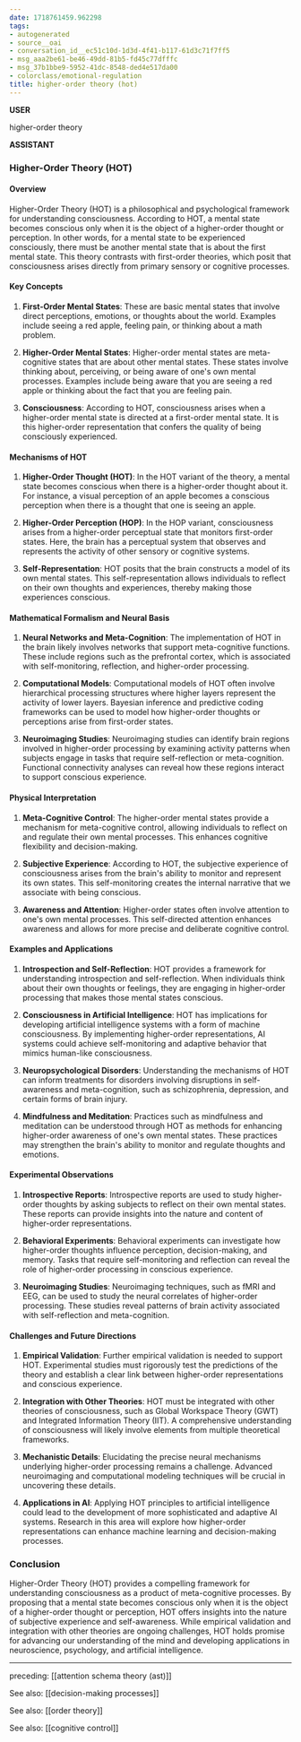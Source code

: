 ```yaml
---
date: 1718761459.962298
tags:
- autogenerated
- source__oai
- conversation_id__ec51c10d-1d3d-4f41-b117-61d3c71f7ff5
- msg_aaa2be61-be46-49dd-81b5-fd45c77dfffc
- msg_37b1bbe9-5952-41dc-8548-ded4e517da00
- colorclass/emotional-regulation
title: higher-order theory (hot)
---
```


**USER**

higher-order theory


**ASSISTANT**

### Higher-Order Theory (HOT)

#### Overview

Higher-Order Theory (HOT) is a philosophical and psychological framework for understanding consciousness. According to HOT, a mental state becomes conscious only when it is the object of a higher-order thought or perception. In other words, for a mental state to be experienced consciously, there must be another mental state that is about the first mental state. This theory contrasts with first-order theories, which posit that consciousness arises directly from primary sensory or cognitive processes.

#### Key Concepts

1. **First-Order Mental States**:
   These are basic mental states that involve direct perceptions, emotions, or thoughts about the world. Examples include seeing a red apple, feeling pain, or thinking about a math problem.

2. **Higher-Order Mental States**:
   Higher-order mental states are meta-cognitive states that are about other mental states. These states involve thinking about, perceiving, or being aware of one's own mental processes. Examples include being aware that you are seeing a red apple or thinking about the fact that you are feeling pain.

3. **Consciousness**:
   According to HOT, consciousness arises when a higher-order mental state is directed at a first-order mental state. It is this higher-order representation that confers the quality of being consciously experienced.

#### Mechanisms of HOT

1. **Higher-Order Thought (HOT)**:
   In the HOT variant of the theory, a mental state becomes conscious when there is a higher-order thought about it. For instance, a visual perception of an apple becomes a conscious perception when there is a thought that one is seeing an apple.

2. **Higher-Order Perception (HOP)**:
   In the HOP variant, consciousness arises from a higher-order perceptual state that monitors first-order states. Here, the brain has a perceptual system that observes and represents the activity of other sensory or cognitive systems.

3. **Self-Representation**:
   HOT posits that the brain constructs a model of its own mental states. This self-representation allows individuals to reflect on their own thoughts and experiences, thereby making those experiences conscious.

#### Mathematical Formalism and Neural Basis

1. **Neural Networks and Meta-Cognition**:
   The implementation of HOT in the brain likely involves networks that support meta-cognitive functions. These include regions such as the prefrontal cortex, which is associated with self-monitoring, reflection, and higher-order processing.

2. **Computational Models**:
   Computational models of HOT often involve hierarchical processing structures where higher layers represent the activity of lower layers. Bayesian inference and predictive coding frameworks can be used to model how higher-order thoughts or perceptions arise from first-order states.

3. **Neuroimaging Studies**:
   Neuroimaging studies can identify brain regions involved in higher-order processing by examining activity patterns when subjects engage in tasks that require self-reflection or meta-cognition. Functional connectivity analyses can reveal how these regions interact to support conscious experience.

#### Physical Interpretation

1. **Meta-Cognitive Control**:
   The higher-order mental states provide a mechanism for meta-cognitive control, allowing individuals to reflect on and regulate their own mental processes. This enhances cognitive flexibility and decision-making.

2. **Subjective Experience**:
   According to HOT, the subjective experience of consciousness arises from the brain's ability to monitor and represent its own states. This self-monitoring creates the internal narrative that we associate with being conscious.

3. **Awareness and Attention**:
   Higher-order states often involve attention to one's own mental processes. This self-directed attention enhances awareness and allows for more precise and deliberate cognitive control.

#### Examples and Applications

1. **Introspection and Self-Reflection**:
   HOT provides a framework for understanding introspection and self-reflection. When individuals think about their own thoughts or feelings, they are engaging in higher-order processing that makes those mental states conscious.

2. **Consciousness in Artificial Intelligence**:
   HOT has implications for developing artificial intelligence systems with a form of machine consciousness. By implementing higher-order representations, AI systems could achieve self-monitoring and adaptive behavior that mimics human-like consciousness.

3. **Neuropsychological Disorders**:
   Understanding the mechanisms of HOT can inform treatments for disorders involving disruptions in self-awareness and meta-cognition, such as schizophrenia, depression, and certain forms of brain injury.

4. **Mindfulness and Meditation**:
   Practices such as mindfulness and meditation can be understood through HOT as methods for enhancing higher-order awareness of one's own mental states. These practices may strengthen the brain's ability to monitor and regulate thoughts and emotions.

#### Experimental Observations

1. **Introspective Reports**:
   Introspective reports are used to study higher-order thoughts by asking subjects to reflect on their own mental states. These reports can provide insights into the nature and content of higher-order representations.

2. **Behavioral Experiments**:
   Behavioral experiments can investigate how higher-order thoughts influence perception, decision-making, and memory. Tasks that require self-monitoring and reflection can reveal the role of higher-order processing in conscious experience.

3. **Neuroimaging Studies**:
   Neuroimaging techniques, such as fMRI and EEG, can be used to study the neural correlates of higher-order processing. These studies reveal patterns of brain activity associated with self-reflection and meta-cognition.

#### Challenges and Future Directions

1. **Empirical Validation**:
   Further empirical validation is needed to support HOT. Experimental studies must rigorously test the predictions of the theory and establish a clear link between higher-order representations and conscious experience.

2. **Integration with Other Theories**:
   HOT must be integrated with other theories of consciousness, such as Global Workspace Theory (GWT) and Integrated Information Theory (IIT). A comprehensive understanding of consciousness will likely involve elements from multiple theoretical frameworks.

3. **Mechanistic Details**:
   Elucidating the precise neural mechanisms underlying higher-order processing remains a challenge. Advanced neuroimaging and computational modeling techniques will be crucial in uncovering these details.

4. **Applications in AI**:
   Applying HOT principles to artificial intelligence could lead to the development of more sophisticated and adaptive AI systems. Research in this area will explore how higher-order representations can enhance machine learning and decision-making processes.

### Conclusion

Higher-Order Theory (HOT) provides a compelling framework for understanding consciousness as a product of meta-cognitive processes. By proposing that a mental state becomes conscious only when it is the object of a higher-order thought or perception, HOT offers insights into the nature of subjective experience and self-awareness. While empirical validation and integration with other theories are ongoing challenges, HOT holds promise for advancing our understanding of the mind and developing applications in neuroscience, psychology, and artificial intelligence.


---

preceding: [[attention schema theory (ast)]]

See also: [[decision-making processes]]


See also: [[order theory]]


See also: [[cognitive control]]